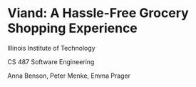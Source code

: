 # Viand: A Hassle-Free Grocery Shopping Experience

Illinois Institute of Technology

CS 487 Software Engineering

Anna Benson, Peter Menke, Emma Prager 